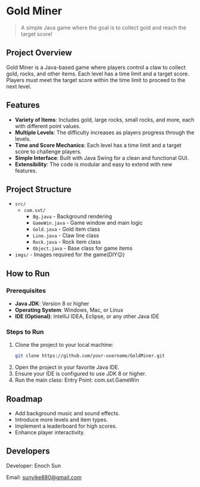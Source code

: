 # Gold Miner

> A simple Java game where the goal is to collect gold and reach the target score!

## Project Overview

Gold Miner is a Java-based game where players control a claw to collect gold, rocks, and other items. Each level has a time limit and a target score. Players must meet the target score within the time limit to proceed to the next level.

## Features

- **Variety of Items**: Includes gold, large rocks, small rocks, and more, each with different point values.
- **Multiple Levels**: The difficulty increases as players progress through the levels.
- **Time and Score Mechanics**: Each level has a time limit and a target score to challenge players.
- **Simple Interface**: Built with Java Swing for a clean and functional GUI.
- **Extensibility**: The code is modular and easy to extend with new features.

## Project Structure

- `src/`
  - `com.sxt/`
    - `Bg.java` - Background rendering
    - `GameWin.java` - Game window and main logic
    - `Gold.java` - Gold item class
    - `Line.java` - Claw line class
    - `Rock.java` - Rock item class
    - `Object.java` - Base class for game items
- `imgs/` - Images required for the game(DIY😉)

## How to Run

### Prerequisites

- **Java JDK**: Version 8 or higher
- **Operating System**: Windows, Mac, or Linux
- **IDE (Optional)**: IntelliJ IDEA, Eclipse, or any other Java IDE

### Steps to Run

1. Clone the project to your local machine:
   ```bash
   git clone https://github.com/your-username/GoldMiner.git
2. Open the project in your favorite Java IDE.
3. Ensure your IDE is configured to use JDK 8 or higher.
4. Run the main class:
  Entry Point: com.sxt.GameWin

## Roadmap
- Add background music and sound effects.
- Introduce more levels and item types.
- Implement a leaderboard for high scores.
- Enhance player interactivity.

## Developers

Developer: Enoch Sun

Email: sunyike880@gmail.com

